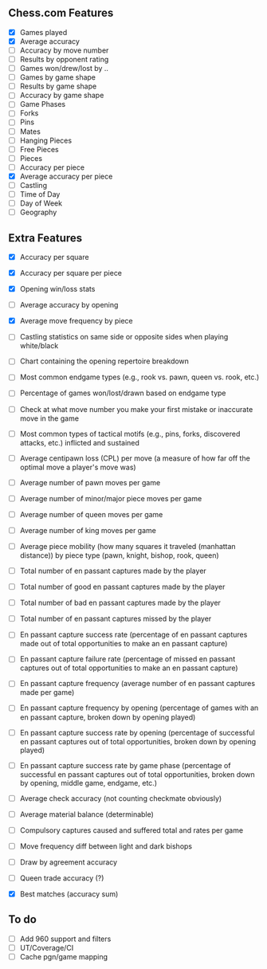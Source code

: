 ## Chess.com Features
- [x] Games played
- [x] Average accuracy
- [ ] Accuracy by move number
- [ ] Results by opponent rating
- [ ] Games won/drew/lost by ..
- [ ] Games by game shape
- [ ] Results by game shape
- [ ] Accuracy by game shape
- [ ] Game Phases
- [ ] Forks
- [ ] Pins
- [ ] Mates
- [ ] Hanging Pieces
- [ ] Free Pieces
- [ ] Pieces
- [ ] Accuracy per piece
- [x] Average accuracy per piece
- [ ] Castling
- [ ] Time of Day 
- [ ] Day of Week
- [ ] Geography

## Extra Features

- [x] Accuracy per square
- [x] Accuracy per square per piece
- [x] Opening win/loss stats
- [ ] Average accuracy by opening
- [x] Average move frequency by piece
- [ ] Castling statistics on same side or opposite sides when playing white/black
- [ ] Chart containing the opening repertoire breakdown 
- [ ] Most common endgame types (e.g., rook vs. pawn, queen vs. rook, etc.)
- [ ] Percentage of games won/lost/drawn based on endgame type
- [ ] Check at what move number you make your first mistake or inaccurate move in the game
- [ ] Most common types of tactical motifs (e.g., pins, forks, discovered attacks, etc.) inflicted and sustained
- [ ] Average centipawn loss (CPL) per move (a measure of how far off the optimal move a player's move was)
- [ ] Average number of pawn moves per game
- [ ] Average number of minor/major piece moves per game
- [ ] Average number of queen moves per game
- [ ] Average number of king moves per game
- [ ] Average piece mobility (how many squares it traveled (manhattan distance)) by piece type (pawn, knight, bishop, rook, queen)

- [ ] Total number of en passant captures made by the player
- [ ] Total number of good en passant captures made by the player
- [ ] Total number of bad en passant captures made by the player
- [ ] Total number of en passant captures missed by the player

- [ ] En passant capture success rate (percentage of en passant captures made out of total opportunities to make an en passant capture)
- [ ] En passant capture failure rate (percentage of missed en passant captures out of total opportunities to make an en passant capture)
- [ ] En passant capture frequency (average number of en passant captures made per game)
- [ ] En passant capture frequency by opening (percentage of games with an en passant capture, broken down by opening played)
- [ ] En passant capture success rate by opening (percentage of successful en passant captures out of total opportunities, broken down by opening played)
- [ ] En passant capture success rate by game phase (percentage of successful en passant captures out of total opportunities, broken down by opening, middle game, endgame, etc.)

- [ ] Average check accuracy (not counting checkmate obviously)
- [ ] Average material balance (determinable)
- [ ] Compulsory captures caused and suffered total and rates per game

- [ ] Move frequency diff between light and dark bishops
- [ ] Draw by agreement accuracy

- [ ] Queen trade accuracy (?)

- [x] Best matches (accuracy sum)

## To do
- [ ] Add 960 support and filters
- [ ] UT/Coverage/CI
- [ ] Cache pgn/game mapping
